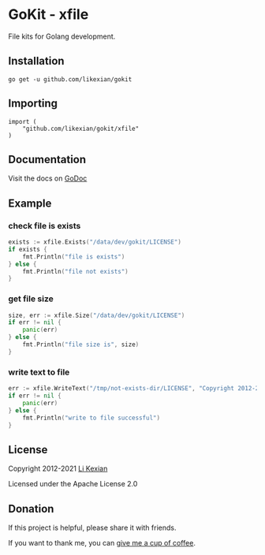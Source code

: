 # GoKit - xfile

File kits for Golang development.

## Installation

    go get -u github.com/likexian/gokit

## Importing

    import (
        "github.com/likexian/gokit/xfile"
    )

## Documentation

Visit the docs on [GoDoc](https://godoc.org/github.com/likexian/gokit/xfile)

## Example

### check file is exists

```go
exists := xfile.Exists("/data/dev/gokit/LICENSE")
if exists {
    fmt.Println("file is exists")
} else {
    fmt.Println("file not exists")
}
```

### get file size

```go
size, err := xfile.Size("/data/dev/gokit/LICENSE")
if err != nil {
    panic(err)
} else {
    fmt.Println("file size is", size)
}
```

### write text to file

```go
err := xfile.WriteText("/tmp/not-exists-dir/LICENSE", "Copyright 2012-2021 Li Kexian\n")
if err != nil {
    panic(err)
} else {
    fmt.Println("write to file successful")
}
```

## License

Copyright 2012-2021 [Li Kexian](https://www.likexian.com/)

Licensed under the Apache License 2.0

## Donation

If this project is helpful, please share it with friends.

If you want to thank me, you can [give me a cup of coffee](https://www.likexian.com/donate/).
